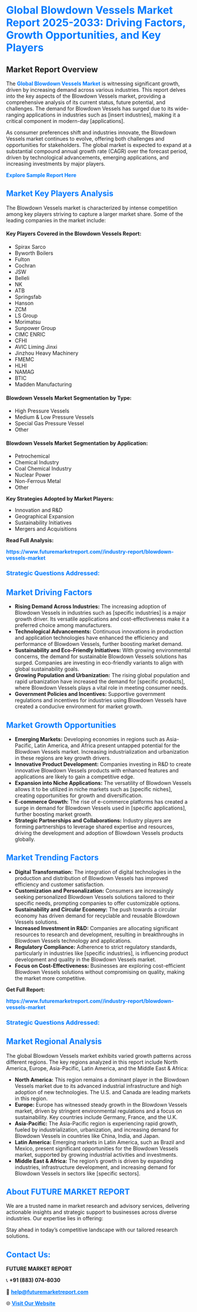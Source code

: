 <h1 style="color: #007BFF;">Global Blowdown Vessels Market Report 2025-2033: Driving Factors, Growth Opportunities, and Key Players</h1>

<section id="overview">
<h2>Market Report Overview</h2>
<p>The <a href="https://www.futuremarketreport.com//industry-report/blowdown-vessels-market" style="color: #007BFF; text-decoration: none;"><strong>Global Blowdown Vessels Market</strong></a> is witnessing significant growth, driven by increasing demand across various industries. This report delves into the key aspects of the Blowdown Vessels market, providing a comprehensive analysis of its current status, future potential, and challenges. The demand for Blowdown Vessels has surged due to its wide-ranging applications in industries such as [insert industries], making it a critical component in modern-day [applications].</p>
<p>As consumer preferences shift and industries innovate, the Blowdown Vessels market continues to evolve, offering both challenges and opportunities for stakeholders. The global market is expected to expand at a substantial compound annual growth rate (CAGR) over the forecast period, driven by technological advancements, emerging applications, and increasing investments by major players.</p>
</section>

<section id="overview">
<p><a href="https://www.futuremarketreport.com//request-sample/reportId=91745" style="color: #007BFF; text-decoration: none;"><strong>Explore Sample Report Here</strong></a></p>
</section>

<section id="key-players">
<h2 style="color: #007BFF;">Market Key Players Analysis</h2>
<p>The Blowdown Vessels market is characterized by intense competition among key players striving to capture a larger market share. Some of the leading companies in the market include:</p>
<h4>Key Players Covered in the Blowdown Vessels Report:</h4>
<ul><li>Spirax Sarco</li><li>Byworth Boilers</li><li>Fulton</li><li>Cochran</li><li>JSW</li><li>Belleli</li><li>NK</li><li>ATB</li><li>Springsfab</li><li>Hanson</li><li>ZCM</li><li>LS Group</li><li>Morimatsu</li><li>Sunpower Group</li><li>CIMC ENRIC</li><li>CFHI</li><li>AVIC Liming Jinxi</li><li>Jinzhou Heavy Machinery</li><li>FMEMC</li><li>HLHI</li><li>NAMAG</li><li>BTIC</li><li>Madden Manufacturing</li></ul>
<h4>Blowdown Vessels Market Segmentation by Type:</h4>
<ul><li>High Pressure Vessels</li><li>Medium &amp; Low Pressure Vessels</li><li>Special Gas Pressure Vessel</li><li>Other</li></ul>

<h4>Blowdown Vessels Market Segmentation by Application:</h4>
<ul><li>Petrochemical</li><li>Chemical Industry</li><li>Coal Chemical Industry</li><li>Nuclear Power</li><li>Non-Ferrous Metal</li><li>Other</li></ul>
<p><strong>Key Strategies Adopted by Market Players:</strong></p>
<ul>
<li>Innovation and R&D</li>
<li>Geographical Expansion</li>
<li>Sustainability Initiatives</li>
<li>Mergers and Acquisitions</li>
</ul>
</section>

<section>
<p><strong>Read Full Analysis: </strong></p><a href="https://www.futuremarketreport.com//industry-report/blowdown-vessels-market" style="color: #007BFF; text-decoration: none;"><strong>https://www.futuremarketreport.com//industry-report/blowdown-vessels-market</strong></a>
<h3 style="color: #007BFF;">Strategic Questions Addressed:</h3>
</section>

<section id="driving-factors">
<h2 style="color: #007BFF;">Market Driving Factors</h2>
<ul>
<li><strong>Rising Demand Across Industries:</strong> The increasing adoption of Blowdown Vessels in industries such as [specific industries] is a major growth driver. Its versatile applications and cost-effectiveness make it a preferred choice among manufacturers.</li>
<li><strong>Technological Advancements:</strong> Continuous innovations in production and application technologies have enhanced the efficiency and performance of Blowdown Vessels, further boosting market demand.</li>
<li><strong>Sustainability and Eco-Friendly Initiatives:</strong> With growing environmental concerns, the demand for sustainable Blowdown Vessels solutions has surged. Companies are investing in eco-friendly variants to align with global sustainability goals.</li>
<li><strong>Growing Population and Urbanization:</strong> The rising global population and rapid urbanization have increased the demand for [specific products], where Blowdown Vessels plays a vital role in meeting consumer needs.</li>
<li><strong>Government Policies and Incentives:</strong> Supportive government regulations and incentives for industries using Blowdown Vessels have created a conducive environment for market growth.</li>
</ul>
</section>

<section id="growth-opportunities">
<h2 style="color: #007BFF;">Market Growth Opportunities</h2>
<ul>
<li><strong>Emerging Markets:</strong> Developing economies in regions such as Asia-Pacific, Latin America, and Africa present untapped potential for the Blowdown Vessels market. Increasing industrialization and urbanization in these regions are key growth drivers.</li>
<li><strong>Innovative Product Development:</strong> Companies investing in R&D to create innovative Blowdown Vessels products with enhanced features and applications are likely to gain a competitive edge.</li>
<li><strong>Expansion into Niche Applications:</strong> The versatility of Blowdown Vessels allows it to be utilized in niche markets such as [specific niches], creating opportunities for growth and diversification.</li>
<li><strong>E-commerce Growth:</strong> The rise of e-commerce platforms has created a surge in demand for Blowdown Vessels used in [specific applications], further boosting market growth.</li>
<li><strong>Strategic Partnerships and Collaborations:</strong> Industry players are forming partnerships to leverage shared expertise and resources, driving the development and adoption of Blowdown Vessels products globally.</li>
</ul>
</section>

<section id="trending-factors">
<h2 style="color: #007BFF;">Market Trending Factors</h2>
<ul>
<li><strong>Digital Transformation:</strong> The integration of digital technologies in the production and distribution of Blowdown Vessels has improved efficiency and customer satisfaction.</li>
<li><strong>Customization and Personalization:</strong> Consumers are increasingly seeking personalized Blowdown Vessels solutions tailored to their specific needs, prompting companies to offer customizable options.</li>
<li><strong>Sustainability and Circular Economy:</strong> The push towards a circular economy has driven demand for recyclable and reusable Blowdown Vessels solutions.</li>
<li><strong>Increased Investment in R&D:</strong> Companies are allocating significant resources to research and development, resulting in breakthroughs in Blowdown Vessels technology and applications.</li>
<li><strong>Regulatory Compliance:</strong> Adherence to strict regulatory standards, particularly in industries like [specific industries], is influencing product development and quality in the Blowdown Vessels market.</li>
<li><strong>Focus on Cost-Effectiveness:</strong> Businesses are exploring cost-efficient Blowdown Vessels solutions without compromising on quality, making the market more competitive.</li>
</ul>
</section>

<section>
<p><strong>Get Full Report: </strong></p><a href="https://www.futuremarketreport.com//industry-report/blowdown-vessels-market" style="color: #007BFF; text-decoration: none;"><strong>https://www.futuremarketreport.com//industry-report/blowdown-vessels-market</strong></a>
<h3 style="color: #007BFF;">Strategic Questions Addressed:</h3>
</section>


<section id="regional-analysis">
<h2 style="color: #007BFF;">Market Regional Analysis</h2>
<p>The global Blowdown Vessels market exhibits varied growth patterns across different regions. The key regions analyzed in this report include North America, Europe, Asia-Pacific, Latin America, and the Middle East & Africa:</p>
<ul>
<li><strong>North America:</strong> This region remains a dominant player in the Blowdown Vessels market due to its advanced industrial infrastructure and high adoption of new technologies. The U.S. and Canada are leading markets in this region.</li>
<li><strong>Europe:</strong> Europe has witnessed steady growth in the Blowdown Vessels market, driven by stringent environmental regulations and a focus on sustainability. Key countries include Germany, France, and the U.K.</li>
<li><strong>Asia-Pacific:</strong> The Asia-Pacific region is experiencing rapid growth, fueled by industrialization, urbanization, and increasing demand for Blowdown Vessels in countries like China, India, and Japan.</li>
<li><strong>Latin America:</strong> Emerging markets in Latin America, such as Brazil and Mexico, present significant opportunities for the Blowdown Vessels market, supported by growing industrial activities and investments.</li>
<li><strong>Middle East & Africa:</strong> The region’s growth is driven by expanding industries, infrastructure development, and increasing demand for Blowdown Vessels in sectors like [specific sectors].</li>
</ul>
</section>

<footer>
<h2 style="color: #007BFF;">About FUTURE MARKET REPORT</h2>
<p>We are a trusted name in market research and advisory services, delivering actionable insights and strategic support to businesses across diverse industries. Our expertise lies in offering:</p>

<p>Stay ahead in today’s competitive landscape with our tailored research solutions.</p>

<h2 style="color: #007BFF;">Contact Us:</h2>
<p><strong>FUTURE MARKET REPORT</strong></p>
<p>📞 <strong>+91 (883) 074-8030</strong></p>
<p>📧 <strong><a href="mailto:help@futuremarketreport.com" style="color: #007BFF;">help@futuremarketreport.com</a></strong></p>
<p>🌐 <strong><a href="https://www.futuremarketreport.com/" style="color: #007BFF;">Visit Our Website</a></strong></p>
</footer>